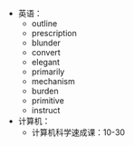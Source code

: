 - 英语：
	- outline
	- prescription
	- blunder
	- convert
	- elegant
	- primarily
	- mechanism
	- burden
	- primitive
	- instruct
- 计算机：
	- 计算机科学速成课：10-30